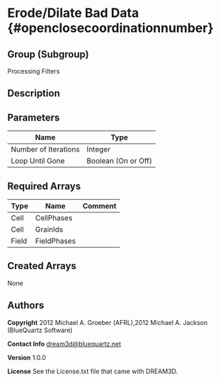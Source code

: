 Erode/Dilate Bad Data {#openclosecoordinationnumber}
======

## Group (Subgroup) ##
Processing Filters

## Description ##


## Parameters ##

| Name | Type |
|------|------|
| Number of Iterations | Integer |
| Loop Until Gone | Boolean (On or Off) |

## Required Arrays ##

| Type | Name | Comment |
|------|------|---------|
| Cell | CellPhases |  |
| Cell | GrainIds |  |
| Field | FieldPhases |  |

## Created Arrays ##
None



## Authors ##

**Copyright** 2012 Michael A. Groeber (AFRL),2012 Michael A. Jackson (BlueQuartz Software)

**Contact Info** dream3d@bluequartz.net

**Version** 1.0.0

**License**  See the License.txt file that came with DREAM3D.



